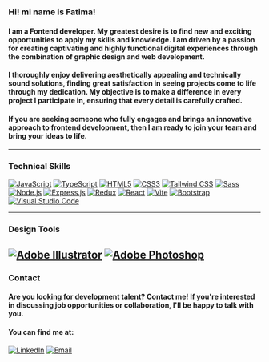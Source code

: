 ### Hi! mi name is Fatima!

#### I am a Fontend developer. My greatest desire is to find new and exciting opportunities to apply my skills and knowledge. I am driven by a passion for creating captivating and highly functional digital experiences through the combination of graphic design and web development.

#### I thoroughly enjoy delivering aesthetically appealing and technically sound solutions, finding great satisfaction in seeing projects come to life through my dedication. My objective is to make a difference in every project I participate in, ensuring that every detail is carefully crafted.

#### If you are seeking someone who fully engages and brings an innovative approach to frontend development, then I am ready to join your team and bring your ideas to life.

---
### Technical Skills

[![JavaScript](https://img.shields.io/badge/JavaScript-grey?logo=javascript&logoColor=yellow&style=for-the-badge&title=)](https://developer.mozilla.org/en-US/docs/Web/JavaScript)
[![TypeScript](https://img.shields.io/badge/TypeScript-grey?logo=typescript&logoColor=blue&style=for-the-badge&title=)](https://www.typescriptlang.org/)
[![HTML5](https://img.shields.io/badge/HTML5-grey?logo=html5&logoColor=orange&style=for-the-badge&title=)](https://developer.mozilla.org/en-US/docs/Web/HTML)
[![CSS3](https://img.shields.io/badge/CSS3-grey?logo=css3&logoColor=blue&style=for-the-badge&title=)](https://developer.mozilla.org/en-US/docs/Web/CSS)
[![Tailwind CSS](https://img.shields.io/badge/Tailwind%20CSS-grey?logo=tailwind-css&logoColor=teal&style=for-the-badge&title=)](https://tailwindcss.com/)
[![Sass](https://img.shields.io/badge/Sass-grey?logo=sass&logoColor=pink&style=for-the-badge&title=)](https://sass-lang.com/)
[![Node.js](https://img.shields.io/badge/Node.js-grey?logo=node.js&logoColor=green&style=for-the-badge&title=)](https://nodejs.org/)
[![Express.js](https://img.shields.io/badge/Express.js-grey?logo=express&logoColor=black&style=for-the-badge&title=)](https://expressjs.com/)
[![Redux](https://img.shields.io/badge/Redux-grey?logo=redux&logoColor=violet&style=for-the-badge&title=)](https://redux.js.org/)
[![React](https://img.shields.io/badge/React-grey?logo=react&logoColor=cyan&style=for-the-badge&title=)](https://reactjs.org/)
[![Vite](https://img.shields.io/badge/Vite-grey?logo=vite&logoColor=white&style=for-the-badge&title=)](https://vitejs.dev/)
[![Bootstrap](https://img.shields.io/badge/Bootstrap-grey?logo=bootstrap&logoColor=purple&style=for-the-badge&title=)](https://getbootstrap.com/)
[![Visual Studio Code](https://img.shields.io/badge/VS%20Code-grey?logo=visual-studio-code&logoColor=blue&style=for-the-badge&title=)](https://code.visualstudio.com/)


---
### Design Tools

[![Adobe Illustrator](https://img.shields.io/badge/Adobe%20Illustrator-grey?logo=adobe%20illustrator&logoColor=FF9A00&style=for-the-badge&title=)](https://www.adobe.com/products/illustrator.html)
[![Adobe Photoshop](https://img.shields.io/badge/Adobe%20Photoshop-grey?logo=adobe%20photoshop&logoColor=31A8FF&style=for-the-badge&title=)](https://www.adobe.com/products/photoshop.html)
---
### Contact

#### Are you looking for development talent? Contact me! If you're interested in discussing job opportunities or collaboration, I'll be happy to talk with you. 
#### You can find me at:

[![LinkedIn](https://img.shields.io/badge/LinkedIn-F%C3%A1tima%20Ch%C3%A1vez-blue?logo=linkedin&style=for-the-badge&logoColor=blue)](https://www.linkedin.com/in/fatima-chavez-2a4805281/)
[![Email](https://img.shields.io/badge/Email-fatimachavezmoron%40gmail.com-red?logo=gmail&style=for-the-badge)](mailto:fatimachavezmoron@gmail.com)
